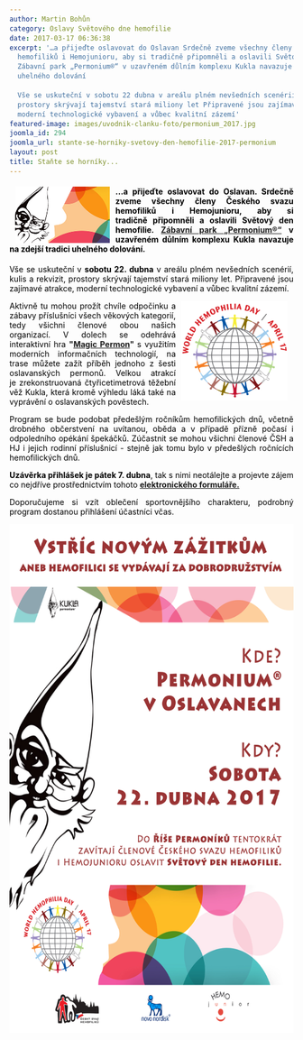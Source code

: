 ```yaml
---
author: Martin Bohůn
category: Oslavy Světového dne hemofilie
date: 2017-03-17 06:36:38
excerpt: '…a přijeďte oslavovat do Oslavan Srdečně zveme všechny členy Českého svazu
  hemofiliků i Hemojunioru, aby si tradičně připomněli a oslavili Světový den hemofilie
  Zábavní park „Permonium®“ v uzavřeném důlním komplexu Kukla navazuje na zdejší tradici
  uhelného dolování

  Vše se uskuteční v sobotu 22 dubna v areálu plném nevšedních scenérií, kulis a rekvizit,
  prostory skrývají tajemství stará miliony let Připravené jsou zajímavé atrakce,
  moderní technologické vybavení a vůbec kvalitní zázemí'
featured-image: images/uvodnik-clanku-foto/permonium_2017.jpg
joomla_id: 294
joomla_url: stante-se-horniky-svetovy-den-hemofilie-2017-permonium
layout: post
title: Staňte se horníky...
---
```


<h4 style="text-align: justify;"><span style="color: #000000;"><img src="images/uvodnik-clanku-foto/permonium_2017.jpg" border="0" width="168" height="100" style="float: left; margin-left: 10px; margin-right: 10px;" />…a přijeďte oslavovat do Oslavan. Srdečně zveme všechny členy Českého svazu hemofiliků i Hemojunioru, aby si tradičně připomněli a oslavili Světový den hemofilie. <a href="http://www.permonium.cz/" title="Permonium®"><strong>Zábavní park „Permonium®“</strong></a> v uzavřeném důlním komplexu <strong>Kukla</strong> navazuje na zdejší tradici uhelného dolování.</span></h4>
<p style="text-align: justify;"><span style="color: #000000;">Vše se uskuteční v <strong>sobotu 22. dubna</strong> v areálu plném nevšedních scenérií, kulis a rekvizit, prostory skrývají tajemství stará miliony let. Připravené jsou zajímavé atrakce, moderní technologické vybavení a vůbec kvalitní zázemí.</span></p>

<p style="text-align: justify;"><span style="color: #000000;"><img src="images/loga/whd_logo_web_en.jpg" border="0" width="189" height="177" style="float: right; margin-right: 10px; margin-left: 10px;" /></span></p>
<p style="text-align: justify;"><span style="color: #000000;">Aktivně tu mohou prožít chvíle odpočinku a zábavy příslušníci všech věkových kategorií, tedy všichni členové obou našich organizací. V dolech se odehrává interaktivní hra</span> <strong>"<a href="http://www.permonium.cz/magic-permon/" target="_blank">Magic Permon</a>" </strong><span style="color: #000000;">s využitím moderních informačních technologií, na trase můžete zažít příběh jednoho z šesti oslavanských permonů. Velkou atrakcí je zrekonstruovaná čtyřicetimetrová těžební věž Kukla, která kromě výhledu láká také na vyprávění o oslavanských pověstech.<br /></span></p>
<p style="text-align: justify;"><span style="color: #000000;">Program se bude podobat předešlým ročníkům hemofilických dnů, včetně drobného občerstvení na uvítanou, oběda a v případě přízně počasí i odpoledního opékání špekáčků. Zúčastnit se mohou všichni členové ČSH a HJ i jejich rodinní příslušnicí - stejně jak tomu bylo v předešlých ročnících hemofilických dnů.  </span></p>
<p style="text-align: justify;"><span style="color: #000000;"><strong>Uzávěrka přihlášek je pátek 7. dubna</strong>, tak s nimi neotálejte a projevte zájem co nejdříve prostřednictvím tohoto</span> <a href="index.php/cs/?option=com_chronoforms&amp;chronoform=Deadline" title="Deadline Permonium"><strong>elektronického formuláře.</strong></a></p>
<p style="text-align: justify;"><span style="color: #000000;">Doporučujeme si vzít oblečení sportovnějšího charakteru, podrobný program dostanou přihlášení účastníci včas.</span></p>
<p><a href="images/dokumenty-pdf-doc/hemofilicky_den_2017_permonium.pdf" title="Hemofilický den 2017 Permonium"><span style="color: #000000;"><img src="images/uvodnik-clanku-foto/hemofilicky_den_2017_permonium.jpg" border="0" alt="" width="637" height="902" style="display: block; margin-left: auto; margin-right: auto;" /></span></a></p>
<p> </p>